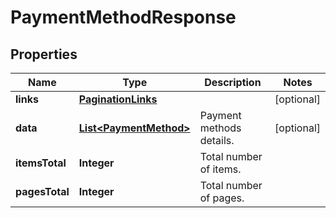 

# PaymentMethodResponse


## Properties

| Name | Type | Description | Notes |
|------------ | ------------- | ------------- | -------------|
|**links** | [**PaginationLinks**](PaginationLinks.md) |  |  [optional] |
|**data** | [**List&lt;PaymentMethod&gt;**](PaymentMethod.md) | Payment methods details. |  [optional] |
|**itemsTotal** | **Integer** | Total number of items. |  |
|**pagesTotal** | **Integer** | Total number of pages. |  |



